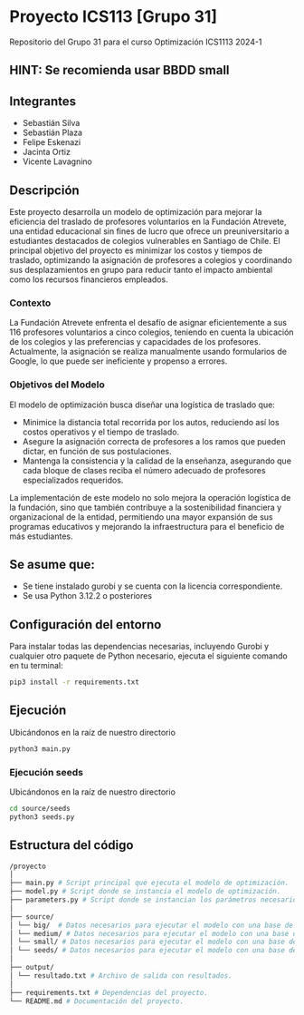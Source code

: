 # Proyecto ICS113 [Grupo 31]

Repositorio del Grupo 31 para el curso Optimización ICS1113 2024-1 

## HINT: Se recomienda usar BBDD small

## Integrantes
- Sebastián Silva
- Sebastián Plaza
- Felipe Eskenazi
- Jacinta Ortiz
- Vicente Lavagnino


## Descripción

Este proyecto desarrolla un modelo de optimización para mejorar la eficiencia del traslado de profesores voluntarios en la Fundación Atrevete, una entidad educacional sin fines de lucro que ofrece un preuniversitario a estudiantes destacados de colegios vulnerables en Santiago de Chile. El principal objetivo del proyecto es minimizar los costos y tiempos de traslado, optimizando la asignación de profesores a colegios y coordinando sus desplazamientos en grupo para reducir tanto el impacto ambiental como los recursos financieros empleados.

### Contexto

La Fundación Atrevete enfrenta el desafío de asignar eficientemente a sus 116 profesores voluntarios a cinco colegios, teniendo en cuenta la ubicación de los colegios y las preferencias y capacidades de los profesores. Actualmente, la asignación se realiza manualmente usando formularios de Google, lo que puede ser ineficiente y propenso a errores.

### Objetivos del Modelo

El modelo de optimización busca diseñar una logística de traslado que:
- Minimice la distancia total recorrida por los autos, reduciendo así los costos operativos y el tiempo de traslado.
- Asegure la asignación correcta de profesores a los ramos que pueden dictar, en función de sus postulaciones.
- Mantenga la consistencia y la calidad de la enseñanza, asegurando que cada bloque de clases reciba el número adecuado de profesores especializados requeridos.

La implementación de este modelo no solo mejora la operación logística de la fundación, sino que también contribuye a la sostenibilidad financiera y organizacional de la entidad, permitiendo una mayor expansión de sus programas educativos y mejorando la infraestructura para el beneficio de más estudiantes.


## Se asume que:

- Se tiene instalado gurobi y se cuenta con la licencia correspondiente.
- Se usa Python 3.12.2 o posteriores



## Configuración del entorno

Para instalar todas las dependencias necesarias, incluyendo Gurobi y cualquier otro paquete de Python necesario, ejecuta el siguiente comando en tu terminal:

```bash
pip3 install -r requirements.txt
```

## Ejecución

Ubicándonos en la raíz de nuestro directorio

```bash
python3 main.py
```

### Ejecución seeds

Ubicándonos en la raíz de nuestro directorio

```bash
cd source/seeds
python3 seeds.py
```

## Estructura del código

```bash
/proyecto
│
├── main.py # Script principal que ejecuta el modelo de optimización.
├── model.py # Script donde se instancia el modelo de optimización.
├── parameters.py # Script donde se instancian los parámetros necesarios para el modelo.
│
├── source/
│ └── big/  # Datos necesarios para ejecutar el modelo con una base de datos grande.
│ └── medium/ # Datos necesarios para ejecutar el modelo con una base de datos mediana.
│ └── small/ # Datos necesarios para ejecutar el modelo con una base de datos pequeña.
│ └── seeds/ # Datos necesarios para ejecutar el modelo con una base de datos aletoria con N = 104 y generador seeds.py.
│
├── output/
│ └── resultado.txt # Archivo de salida con resultados.
│
├── requirements.txt # Dependencias del proyecto.
└── README.md # Documentación del proyecto.
```




